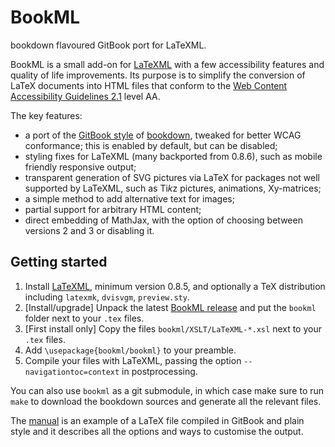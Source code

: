 # BookML
bookdown flavoured GitBook port for LaTeXML.

BookML is a small add-on for [LaTeXML](https://dlmf.nist.gov/LaTeXML/) with a few accessibility features and quality of life improvements. Its purpose is to simplify the conversion of LaTeX documents into HTML files that conform to the [Web Content Accessibility Guidelines 2.1](https://www.w3.org/TR/WCAG21/) level AA.

The key features:
- a port of the [GitBook style](https://bookdown.org/yihui/bookdown/html.html#gitbook-style) of [bookdown](https://bookdown.org), tweaked for better WCAG conformance; this is enabled by default, but can be disabled;
- styling fixes for LaTeXML (many backported from 0.8.6), such as mobile friendly responsive output;
- transparent generation of SVG pictures via LaTeX for packages not well supported by LaTeXML, such as Ti*k*z pictures, animations, Xy-matrices;
- a simple method to add alternative text for images;
- partial support for arbitrary HTML content;
- direct embedding of MathJax, with the option of choosing between versions 2 and 3 or disabling it.

## Getting started
1. Install [LaTeXML](https://dlmf.nist.gov/LaTeXML/get.html), minimum version 0.8.5, and optionally a TeX distribution including `latexmk`, `dvisvgm`, `preview.sty`.
2. [Install/upgrade] Unpack the latest [BookML release](https://github.com/vlmantova/bookml/releases) and put the `bookml` folder next to your `.tex` files.
3. [First install only] Copy the files `bookml/XSLT/LaTeXML-*.xsl` next to your `.tex` files.
4. Add `\usepackage{bookml/bookml}` to your preamble.
5. Compile your files with LaTeXML, passing the option `--navigationtoc=context` in postprocessing.

You can also use `bookml` as a git submodule, in which case make sure to run `make` to download the bookdown sources and generate all the relevant files.

The [manual](https://vlmantova.github.io/bookml/) is an example of a LaTeX file compiled in GitBook and plain style and it describes all the options and ways to customise the output.
